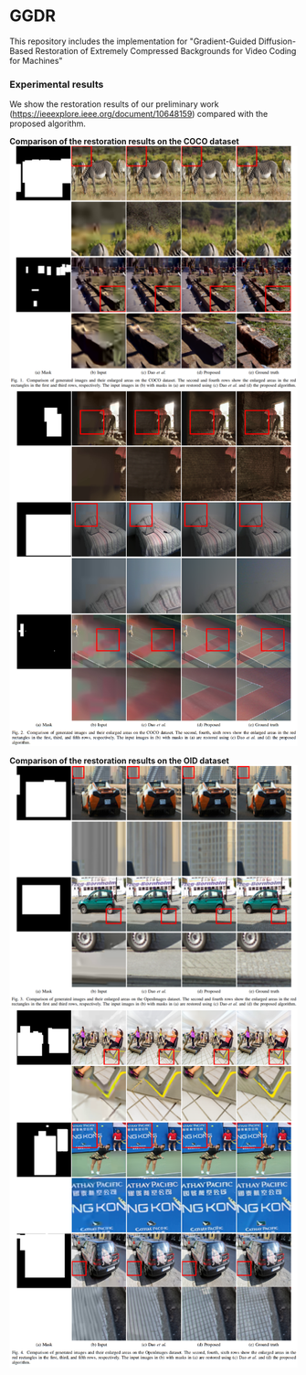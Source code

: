# GGDR
This repository includes the implementation for "Gradient-Guided Diffusion-Based Restoration of Extremely Compressed Backgrounds for Video Coding for Machines"

### Experimental results
We show the restoration results of our preliminary work (https://ieeexplore.ieee.org/document/10648159) compared with the proposed algorithm.

**Comparison of the restoration results on the COCO dataset**
![results](./figures/fig1.png)
![results](./figures/fig2.png)

**Comparison of the restoration results on the OID dataset**
![results](./figures/fig3.png)
![results](./figures/fig4.png)


